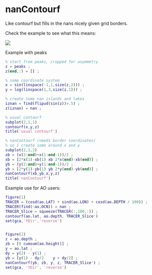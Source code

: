 # nanContourf

Like contourf but fills in the nans nicely given grid borders.

Check the example to see what this means:

![](https://au.mathworks.com/matlabcentral/mlc-downloads/downloads/submissions/52810/versions/8/screenshot.png)

Example with peaks

```matlab
% start from peaks, cropped for asymmetry
z = peaks ;
z(end,:) = [] ;

% some coordinate system 
x = sin(linspace(-1,1,size(z,2))) ;
y = log(linspace(1,3,size(z,1))) ;

% create some nan islands and lakes
iznan = find(flipud(sin(z))>.5) ;
z(iznan) = nan ;

% usual contourf
subplot(2,1,1)
contourf(x,y,z)
title('usual contourf')

% nanContourf (needs border coordinates)
% so I create some around x and y 
subplot(2,1,2)
xb = (x(2:end)+x(1:end-1))/2 ;
xb = [2*x(1)-xb(1) xb 2*x(end)-xb(end)] ;
yb = (y(2:end)+y(1:end-1))/2 ;
yb = [2*y(1)-yb(1) yb 2*y(end)-yb(end)] ;
nanContourf(xb,yb,x,y,z)
title('nanContourf')
```


Example use for AO users:

```matlab
figure(1)
TRACER = (cosd(ao.LAT) + sind(ao.LON) + cosd(ao.DEPTH / 100)) ;
TRACER(find(~ao.OCN)) = nan ;
TRACER_Slice = squeeze(TRACER(:,100,:)) ;
contourf(ao.lat, ao.depth, TRACER_Slice')
set(gca,'YDir','reverse')


figure(2)
z = ao.depth ;
zb = [0 cumsum(ao.height)] ;
y = ao.lat ;
dy = y(2) - y(1) ;
yb = [y(1) - dy/2    y + dy/2] ;
nanContourf(yb, zb, y, z, TRACER_Slice') ;
set(gca, 'YDir', 'reverse')
```